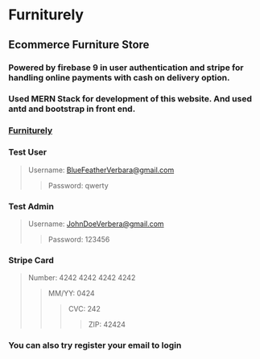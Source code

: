 # Furniturely

## Ecommerce Furniture Store

### Powered by firebase 9 in user authentication and stripe for handling online payments with cash on delivery option.

### Used MERN Stack for development of this website. And used antd and bootstrap in front end.

### [Furniturely](https://furniturely.herokuapp.com/)

### Test User

> Username: BlueFeatherVerbara@gmail.com
>
> > Password: qwerty

### Test Admin

> Username: JohnDoeVerbera@gmail.com
>
> > Password: 123456

### Stripe Card

> Number: 4242 4242 4242 4242
>
> > MM/YY: 0424
> >
> > > CVC: 242
> > >
> > > > ZIP: 42424

### You can also try register your email to login
